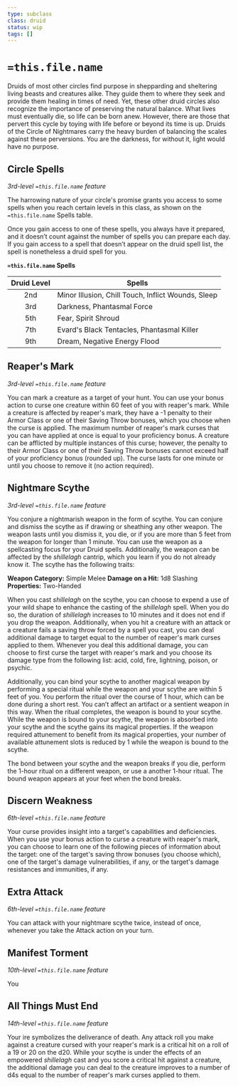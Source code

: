 ```yaml
---
type: subclass 
class: druid
status: wip
tags: []
---
```

# `=this.file.name`

Druids of most other circles find purpose in shepparding and sheltering living beasts and creatures alike. They guide them to where they seek and provide them healing in times of need. Yet, these other druid circles also recognize the importance of preserving the natural balance. What lives must eventually die, so life can be born anew. However, there are those that pervert this cycle by toying with life before or beyond its time is up. Druids of the Circle of Nightmares carry the heavy burden of balancing the scales against these perversions. You are the darkness, for without it, light would have no purpose.

## Circle Spells
*3rd-level `=this.file.name` feature*

The harrowing nature of your circle's promise grants you access to some spells when you reach certain levels in this class, as shown on the `=this.file.name` Spells table.

Once you gain access to one of these spells, you always have it prepared, and it doesn’t count against the number of spells you can prepare each day. If you gain access to a spell that doesn’t appear on the druid spell list, the spell is nonetheless a druid spell for you.

**`=this.file.name` Spells**

| Druid Level | Spells                                             |
| :---------: | -------------------------------------------------- |
|     2nd     | Minor Illusion, Chill Touch, Inflict Wounds, Sleep |
|     3rd     | Darkness, Phantasmal Force                         |
|     5th     | Fear, Spirit Shroud                                |
|     7th     | Evard's Black Tentacles, Phantasmal Killer         |
|     9th     | Dream, Negative Energy Flood                       |

## Reaper's Mark
*3rd-level `=this.file.name` feature*

You can mark a creature as a target of your hunt. You can use your bonus action to curse one creature within 60 feet of you with reaper's mark. While a creature is affected by reaper's mark, they have a -1 penalty to their Armor Class or one of their Saving Throw bonuses, which you choose when the curse is applied. The maximum number of reaper's mark curses that you can have applied at once is equal to your proficiency bonus. A creature can be afflicted by multiple instances of this curse; however, the penalty to their Armor Class or one of their Saving Throw bonuses cannot exceed half of your proficiency bonus (rounded up). The curse lasts for one minute or until you choose to remove it (no action required).

## Nightmare Scythe
*3rd-level `=this.file.name` feature*

You conjure a nightmarish weapon in the form of scythe. You can conjure and dismiss the scythe as if drawing or sheathing any other weapon. The weapon lasts until you dismiss it, you die, or if you are more than 5 feet from the weapon for longer than 1 minute. You can use the weapon as a spellcasting focus for your Druid spells. Additionally, the weapon can be affected by the *shillelagh* cantrip, which you learn if you do not already know it. The scythe has the following traits:

**Weapon Category:** Simple Melee
**Damage on a Hit:** 1d8 Slashing
**Properties:** Two-Handed

When you cast *shillelagh* on the scythe, you can choose to expend a use of your wild shape to enhance the casting of the *shillelagh* spell. When you do so, the duration of  *shillelagh* increases to 10 minutes and it does not end if you drop the weapon. Additionally, when you hit a creature with an attack or a creature fails a saving throw forced by a spell you cast, you can deal additional damage to target equal to the number of reaper's mark curses applied to them. Whenever you deal this additional damage, you can choose to first curse the target with reaper's mark and you choose its damage type from the following list: acid, cold, fire, lightning, poison, or psychic. 

Additionally, you can bind your scythe to another magical weapon by performing a special ritual while the weapon and your scythe are within 5 feet of you. You perform the ritual over the course of 1 hour, which can be done during a short rest. You can’t affect an artifact or a sentient weapon in this way. When the ritual completes, the weapon is bound to your scythe. While the weapon is bound to your scythe, the weapon is absorbed into your scythe and the scythe gains its magical properties. If the weapon required attunement to benefit from its magical properties, your number of available attunement slots is reduced by 1 while the weapon is bound to the scythe.

The bond between your scythe and the weapon breaks if you die, perform the 1-hour ritual on a different weapon, or use a another 1-hour ritual. The bound weapon appears at your feet when the bond breaks.

## Discern Weakness
*6th-level `=this.file.name` feature*

Your curse provides insight into a target's capabilities and deficiencies. When you use your bonus action to curse a creature with reaper's mark, you can choose to learn one of the following pieces of information about the target: one of the target's saving throw bonuses (you choose which), one of the target's damage vulnerabilities, if any, or the target's damage resistances and immunities, if any.

## Extra Attack
*6th-level `=this.file.name` feature*

You can attack with your nightmare scythe twice, instead of once, whenever you take the Attack action on your turn. 

## Manifest Torment
*10th-level `=this.file.name` feature*

You 

## All Things Must End
*14th-level `=this.file.name` feature*

Your ire symbolizes the deliverance of death. Any attack roll you make against a creature cursed with your reaper's mark is a critical hit on a roll of a 19 or 20 on the d20. While your scythe is under the effects of an empowered *shillelagh* cast and you score a critical hit against a creature, the additional damage you can deal to the creature improves to a number of d4s equal to the number of reaper's mark curses applied to them.